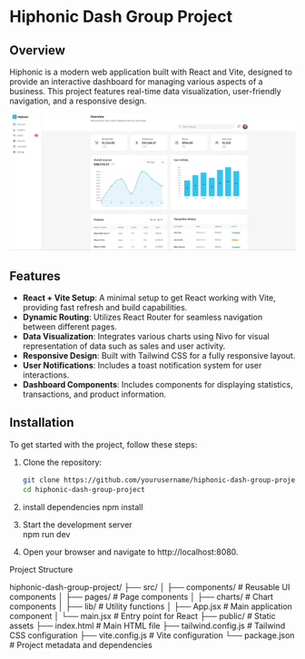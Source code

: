 


# Hiphonic Dash Group Project

## Overview

Hiphonic is a modern web application built with React and Vite, designed to provide an interactive dashboard for managing various aspects of a business. This project features real-time data visualization, user-friendly navigation, and a responsive design.

![Project Screenshot](./public/Screenshot%202024-11-19%20075326.png)

## Features

- **React + Vite Setup**: A minimal setup to get React working with Vite, providing fast refresh and build capabilities.
- **Dynamic Routing**: Utilizes React Router for seamless navigation between different pages.
- **Data Visualization**: Integrates various charts using Nivo for visual representation of data such as sales and user activity.
- **Responsive Design**: Built with Tailwind CSS for a fully responsive layout.
- **User Notifications**: Includes a toast notification system for user interactions.
- **Dashboard Components**: Includes components for displaying statistics, transactions, and product information.

## Installation

To get started with the project, follow these steps:

1. Clone the repository:
   ```bash
   git clone https://github.com/yourusername/hiphonic-dash-group-project.git
   cd hiphonic-dash-group-project

2. install dependencies
   npm install

 3. Start the development server  
    npm run dev

4.  Open your browser and navigate to http://localhost:8080. 


Project Structure

hiphonic-dash-group-project/
├── src/
│   ├── components/         # Reusable UI components
│   ├── pages/              # Page components
│   ├── charts/             # Chart components
│   ├── lib/                # Utility functions
│   ├── App.jsx             # Main application component
│   └── main.jsx            # Entry point for React
├── public/                 # Static assets
├── index.html              # Main HTML file
├── tailwind.config.js      # Tailwind CSS configuration
├── vite.config.js          # Vite configuration
└── package.json            # Project metadata and dependencies